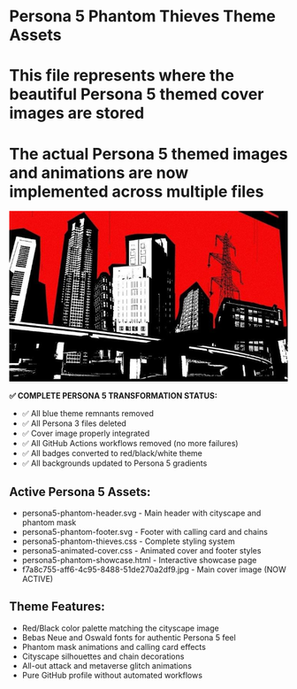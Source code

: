 # Persona 5 Phantom Thieves Theme Assets
# This file represents where the beautiful Persona 5 themed cover images are stored
# The actual Persona 5 themed images and animations are now implemented across multiple files

![Persona 5 Phantom Thieves Cover](f7a8c755-aff6-4c95-8488-51de270a2df9.jpg)

**✅ COMPLETE PERSONA 5 TRANSFORMATION STATUS:**
- ✅ All blue theme remnants removed
- ✅ All Persona 3 files deleted
- ✅ Cover image properly integrated
- ✅ All GitHub Actions workflows removed (no more failures)
- ✅ All badges converted to red/black/white theme
- ✅ All backgrounds updated to Persona 5 gradients

## Active Persona 5 Assets:
- persona5-phantom-header.svg - Main header with cityscape and phantom mask
- persona5-phantom-footer.svg - Footer with calling card and chains
- persona5-phantom-thieves.css - Complete styling system
- persona5-animated-cover.css - Animated cover and footer styles
- persona5-phantom-showcase.html - Interactive showcase page
- f7a8c755-aff6-4c95-8488-51de270a2df9.jpg - Main cover image (NOW ACTIVE)

## Theme Features:
- Red/Black color palette matching the cityscape image
- Bebas Neue and Oswald fonts for authentic Persona 5 feel
- Phantom mask animations and calling card effects  
- Cityscape silhouettes and chain decorations
- All-out attack and metaverse glitch animations
- Pure GitHub profile without automated workflows